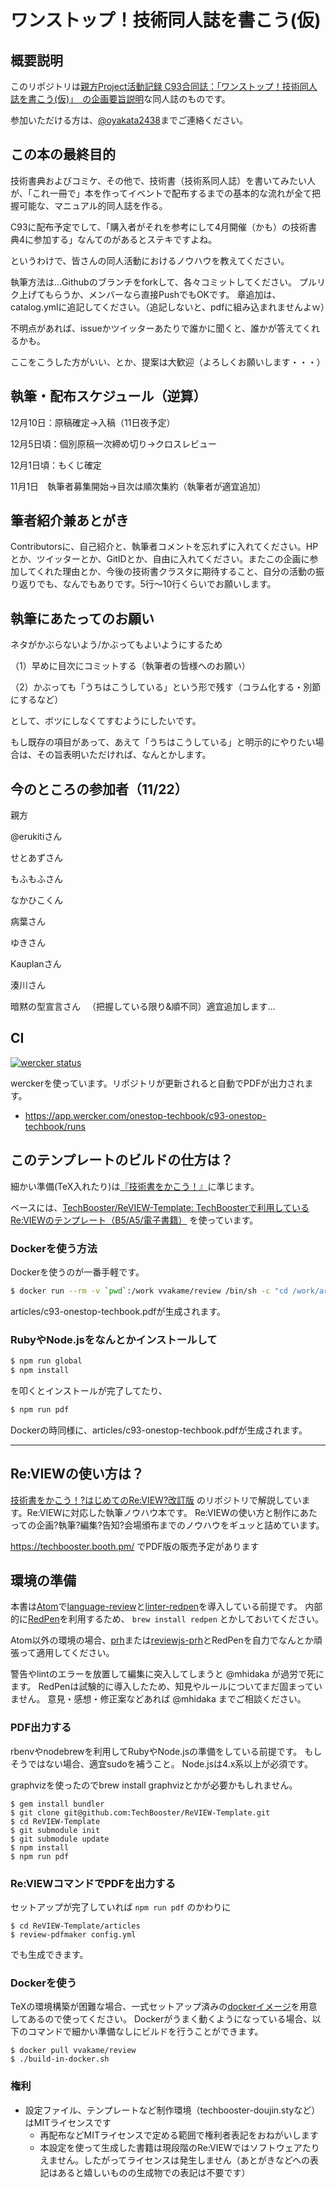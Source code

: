 # ワンストップ！技術同人誌を書こう(仮)

## 概要説明
このリポジトリは[親方Project活動記録 C93合同誌：「ワンストップ！技術同人誌を書こう\(仮\)」　の企画要旨説明](http://oyakata2.blog104.fc2.com/blog-entry-13.html)な同人誌のものです。

参加いただける方は、[@oyakata2438](https://twitter.com/oyakata2438)までご連絡ください。

## この本の最終目的
技術書典およびコミケ、その他で、技術書（技術系同人誌）を書いてみたい人が、「これ一冊で」本を作ってイベントで配布するまでの基本的な流れが全て把握可能な、マニュアル的同人誌を作る。

C93に配布予定でして、「購入者がそれを参考にして4月開催（かも）の技術書典4に参加する」なんてのがあるとステキですよね。

というわけで、皆さんの同人活動におけるノウハウを教えてください。

執筆方法は…Githubのブランチをforkして、各々コミットしてください。
プルリク上げてもらうか、メンバーなら直接PushでもOKです。
章追加は、catalog.ymlに追記してください。（追記しないと、pdfに組み込まれませんよｗ）

不明点があれば、issueかツイッターあたりで誰かに聞くと、誰かが答えてくれるかも。

ここをこうした方がいい、とか、提案は大歓迎（よろしくお願いします・・・）

## 執筆・配布スケジュール（逆算）
12月10日：原稿確定→入稿（11日夜予定）

12月5日頃：個別原稿一次締め切り→クロスレビュー

12月1日頃：もくじ確定

11月1日　執筆者募集開始→目次は順次集約（執筆者が適宜追加）

## 筆者紹介兼あとがき
Contributorsに、自己紹介と、執筆者コメントを忘れずに入れてください。HPとか、ツイッターとか、GitIDとか、自由に入れてください。またこの企画に参加してくれた理由とか、今後の技術書クラスタに期待すること、自分の活動の振り返りでも、なんでもありです。5行～10行くらいでお願いします。

## 執筆にあたってのお願い
ネタがかぶらないよう/かぶってもよいようにするため

（1）早めに目次にコミットする（執筆者の皆様へのお願い）

（2）かぶっても「うちはこうしている」という形で残す（コラム化する・別節にするなど）

として、ボツにしなくてすむようにしたいです。

もし既存の項目があって、あえて「うちはこうしている」と明示的にやりたい場合は、その旨表明いただければ、なんとかします。

## 今のところの参加者（11/22）

親方

@erukitiさん

せとあずさん

もふもふさん

なかひこくん

病葉さん

ゆきさん

Kauplanさん

湊川さん

暗黙の型宣言さん
　（把握している限り&順不同）適宜追加します…

## CI

[![wercker status](https://app.wercker.com/status/7193689c89e58981853142a1e3d685b1/s/master "wercker status")](https://app.wercker.com/project/byKey/7193689c89e58981853142a1e3d685b1)

werckerを使っています。リポジトリが更新されると自動でPDFが出力されます。

* https://app.wercker.com/onestop-techbook/c93-onestop-techbook/runs

## このテンプレートのビルドの仕方は？

細かい準備(TeX入れたり)は[『技術書をかこう！』](https://github.com/TechBooster/C89-FirstStepReVIEW-v2)に準じます。

ベースには、[TechBooster/ReVIEW\-Template: TechBoosterで利用しているRe:VIEWのテンプレート（B5/A5/電子書籍）](https://github.com/TechBooster/ReVIEW-Template) を使っています。


### Dockerを使う方法

Dockerを使うのが一番手軽です。

```sh
$ docker run --rm -v `pwd`:/work vvakame/review /bin/sh -c "cd /work/articles ; review-pdfmaker config.yml"
```

articles/c93-onestop-techbook.pdfが生成されます。

### RubyやNode.jsをなんとかインストールして

```sh
$ npm run global
$ npm install
```

を叩くとインストールが完了してたり、

```sh
$ npm run pdf
```

Dockerの時同様に、articles/c93-onestop-techbook.pdfが生成されます。

-----

## Re:VIEWの使い方は？

[技術書をかこう！?はじめてのRe:VIEW?改訂版](https://github.com/TechBooster/C89-FirstStepReVIEW-v2)
のリポジトリで解説しています。Re:VIEWに対応した執筆ノウハウ本です。
Re:VIEWの使い方と制作にあたっての企画?執筆?編集?告知?会場頒布までのノウハウをギュッと詰めています。

https://techbooster.booth.pm/ でPDF版の販売予定があります

## 環境の準備

本書は[Atom](https://atom.io/)で[language-review](https://atom.io/packages/language-review)と[linter-redpen](https://atom.io/packages/linter-redpen)を導入している前提です。
内部的に[RedPen](http://redpen.cc/)を利用するため、 `brew install redpen` とかしておいてください。

Atom以外の環境の場合、[prh](https://github.com/vvakame/prh)または[reviewjs-prh](https://github.com/vvakame/reviewjs-prh)とRedPenを自力でなんとか頑張って適用してください。

警告やlintのエラーを放置して編集に突入してしまうと @mhidaka が過労で死にます。
RedPenは試験的に導入したため、知見やルールについてまだ固まっていません。
意見・感想・修正案などあれば @mhidaka までご相談ください。

### PDF出力する

rbenvやnodebrewを利用してRubyやNode.jsの準備をしている前提です。
もしそうではない場合、適宜sudoを補うこと。
Node.jsは4.x系以上が必須です。

graphvizを使ったのでbrew install graphvizとかが必要かもしれません。

```
$ gem install bundler
$ git clone git@github.com:TechBooster/ReVIEW-Template.git
$ cd ReVIEW-Template
$ git submodule init
$ git submodule update
$ npm install
$ npm run pdf
```

### Re:VIEWコマンドでPDFを出力する

セットアップが完了していれば `npm run pdf` のかわりに
```
$ cd ReVIEW-Template/articles
$ review-pdfmaker config.yml
```

でも生成できます。

### Dockerを使う

TeXの環境構築が困難な場合、一式セットアップ済みの[dockerイメージ](https://registry.hub.docker.com/u/vvakame/review/)を用意してあるので使ってください。
Dockerがうまく動くようになっている場合、以下のコマンドで細かい準備なしにビルドを行うことができます。

```
$ docker pull vvakame/review
$ ./build-in-docker.sh
```

### 権利

 * 設定ファイル、テンプレートなど制作環境（techbooster-doujin.styなど）はMITライセンスです
   * 再配布などMITライセンスで定める範囲で権利者表記をおねがいします
   * 本設定を使って生成した書籍は現段階のRe:VIEWではソフトウェアたりえません。したがってライセンスは発生しません（あとがきなどへの表記はあると嬉しいものの生成物での表記は不要です）
